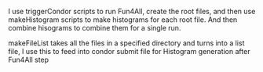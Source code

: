 I use triggerCondor scripts to run Fun4All, create the root files, and then use makeHistogram scripts to make histograms for each root file. 
And then combine hisograms to combine them for a single run.

makeFileList takes all the files in a specified directory and turns into a list file, I use this to feed into condor submit file for Histogram generation after Fun4All step
